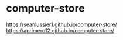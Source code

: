# computer-store
https://seanlussier1.github.io/computer-store/
https://aprimero12.github.io/computer-store/

